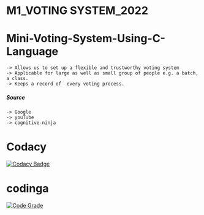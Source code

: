 # M1_VOTING SYSTEM_2022
# Mini-Voting-System-Using-C-Language

    -> Allows us to set up a flexible and trustworthy voting system
    -> Applicable for large as well as small group of people e.g. a batch, a class.
    -> Keeps a record of  every voting process.


##### Source 
    -> Google
    -> youTube
    -> cognitive-ninja
# Codacy
[![Codacy Badge](https://app.codacy.com/project/badge/Grade/adf02f7af85f4a45ac43cf24f91ee885)](https://www.codacy.com/gh/vinaydugyala/M1_VOTING-SYSTEM_2022/dashboard?utm_source=github.com&amp;utm_medium=referral&amp;utm_content=vinaydugyala/M1_VOTING-SYSTEM_2022&amp;utm_campaign=Badge_Grade)
# codinga
[![Code Grade](https://api.codiga.io/project/<PROJECT_IDENTIFIER>/status/svg)](https://www.codiga.io)
